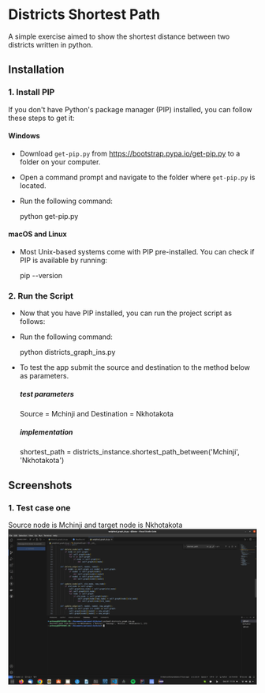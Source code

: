 # Districts Shortest Path

A simple exercise aimed to show the shortest distance between two districts written in python.

## Installation

### 1. Install PIP

If you don't have Python's package manager (PIP) installed, you can follow these steps to get it:

#### Windows

- Download `get-pip.py` from https://bootstrap.pypa.io/get-pip.py to a folder on your computer.
- Open a command prompt and navigate to the folder where `get-pip.py` is located.
- Run the following command:

  python get-pip.py


#### macOS and Linux
- Most Unix-based systems come with PIP pre-installed. You can check if PIP is available by running:

  pip --version

### 2. Run the Script
- Now that you have PIP installed, you can run the project script as follows:
- Run the following command:

  python districts_graph_ins.py

- To test the app submit the source and destination to the method below as parameters. 

    ##### test parameters
    Source = Mchinji and Destination = Nkhotakota

    ##### implementation
    shortest_path = districts_instance.shortest_path_between('Mchinji', 'Nkhotakota')



## Screenshots

### 1. Test case one

Source node is Mchinji and target node is Nkhotakota 
![Alt text](https://github.com/anthony-kakatera/djikstar/blob/master/screenshots/DJIKSTAR%20SCREENSHOT%201.png "Optional title")